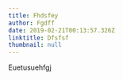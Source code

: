 ```yaml
---
title: Fhdsfey
author: Fgdff
date: 2019-02-21T00:13:57.326Z
linktitle: Dfsfsf
thumbnail: null
---
```

Euetusuehfgj
